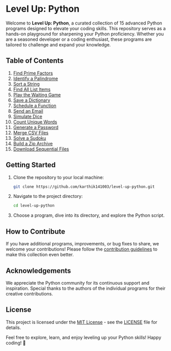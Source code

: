 # Level Up: Python

Welcome to **Level Up: Python**, a curated collection of 15 advanced Python programs designed to elevate your coding skills. This repository serves as a hands-on playground for sharpening your Python proficiency. Whether you are a seasoned developer or a coding enthusiast, these programs are tailored to challenge and expand your knowledge.

## Table of Contents
1. [Find Prime Factors](#1-find-prime-factors)
2. [Identify a Palindrome](#2-identify-a-palindrome)
3. [Sort a String](#3-sort-a-string)
4. [Find All List Items](#4-find-all-list-items)
5. [Play the Waiting Game](#5-play-the-waiting-game)
6. [Save a Dictionary](#6-save-a-dictionary)
7. [Schedule a Function](#7-schedule-a-function)
8. [Send an Email](#8-send-an-email)
9. [Simulate Dice](#9-simulate-dice)
10. [Count Unique Words](#10-count-unique-words)
11. [Generate a Password](#11-generate-a-password)
12. [Merge CSV Files](#12-merge-csv-files)
13. [Solve a Sudoku](#13-solve-a-sudoku)
14. [Build a Zip Archive](#14-build-a-zip-archive)
15. [Download Sequential Files](#15-Download-Sequential-Files)

## Getting Started
1. Clone the repository to your local machine:
   ```bash
   git clone https://github.com/karthik141003/level-up-python.git
   ```

2. Navigate to the project directory:
   ```bash
   cd level-up-python
   ```

3. Choose a program, dive into its directory, and explore the Python script.

## How to Contribute
If you have additional programs, improvements, or bug fixes to share, we welcome your contributions! Please follow the [contribution guidelines](CONTRIBUTING.md) to make this collection even better.

## Acknowledgements
We appreciate the Python community for its continuous support and inspiration. Special thanks to the authors of the individual programs for their creative contributions.

## License
This project is licensed under the [MIT License](LICENSE) - see the [LICENSE](LICENSE) file for details.

Feel free to explore, learn, and enjoy leveling up your Python skills! Happy coding! 🚀
